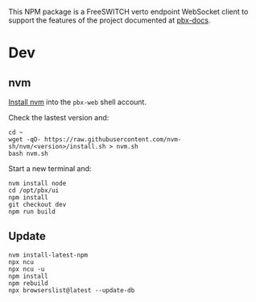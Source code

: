 This NPM package
is a FreeSWITCH verto endpoint
WebSocket client
to support the features of the project
documented at
[pbx-docs](https://github.com/tessercat/pbx-docs).

# Dev

## nvm

[Install nvm](https://github.com/nvm-sh/nvm#install--update-script)
into the `pbx-web` shell account.

Check the lastest version and:

    cd ~
    wget -qO- https://raw.githubusercontent.com/nvm-sh/nvm/<version>/install.sh > nvm.sh
    bash nvm.sh

Start a new terminal and:

    nvm install node
    cd /opt/pbx/ui
    npm install
    git checkout dev
    npm run build

## Update

    nvm install-latest-npm
    npx ncu
    npx ncu -u
    npm install
    npm rebuild
    npx browserslist@latest --update-db
